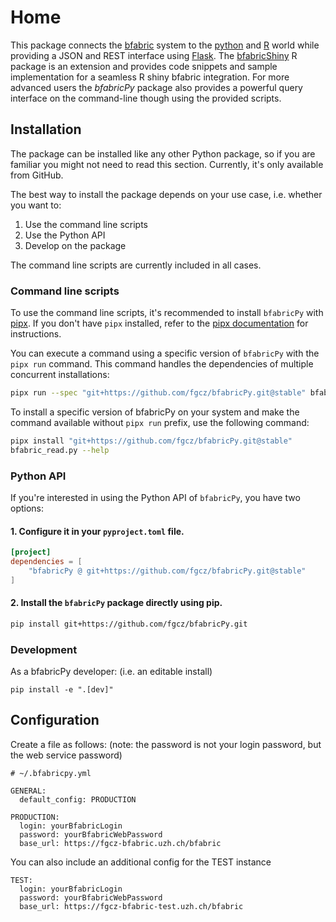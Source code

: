 # Home

This package connects the [bfabric](https://fgcz-bfabric.uzh.ch/bfabric/) system to the [python](https://www.python.org/) and [R](https://cran.r-project.org/) world while providing a JSON and REST interface using [Flask](https://www.fullstackpython.com).
The [bfabricShiny](https://github.com/cpanse/bfabricShiny) R package is an extension and provides code snippets and sample implementation for a seamless R shiny bfabric integration.
For more advanced users the *bfabricPy* package also provides a powerful query interface on the command-line though using the provided scripts.

## Installation

The package can be installed like any other Python package, so if you are familiar you might not need to read this section.
Currently, it's only available from GitHub.

The best way to install the package depends on your use case, i.e. whether you want to:

1. Use the command line scripts
2. Use the Python API
3. Develop on the package

The command line scripts are currently included in all cases.

### Command line scripts

To use the command line scripts, it's recommended to install `bfabricPy` with [pipx](https://pipx.pypa.io/).
If you don't have `pipx` installed, refer to the [pipx documentation](https://pipx.pypa.io/stable/installation/) for instructions.

You can execute a command using a specific version of `bfabricPy` with the `pipx run` command.
This command handles the dependencies of multiple concurrent installations:

```bash
pipx run --spec "git+https://github.com/fgcz/bfabricPy.git@stable" bfabric_read.py --help
```

To install a specific version of bfabricPy on your system and make the command available without `pipx run` prefix, use the following command:

```bash
pipx install "git+https://github.com/fgcz/bfabricPy.git@stable"
bfabric_read.py --help
```

### Python API

If you're interested in using the Python API of `bfabricPy`, you have two options:

#### 1. Configure it in your `pyproject.toml` file.

```toml
[project]
dependencies = [
    "bfabricPy @ git+https://github.com/fgcz/bfabricPy.git@stable"
]
```

#### 2. Install the `bfabricPy` package directly using pip.

```bash
pip install git+https://github.com/fgcz/bfabricPy.git
```

### Development

As a bfabricPy developer: (i.e. an editable install)

```{bash}
pip install -e ".[dev]"
```

## Configuration

Create a file as follows: (note: the password is not your login password, but the web service password)

```{yaml}
# ~/.bfabricpy.yml

GENERAL:
  default_config: PRODUCTION

PRODUCTION:
  login: yourBfabricLogin
  password: yourBfabricWebPassword
  base_url: https://fgcz-bfabric.uzh.ch/bfabric
```

You can also include an additional config for the TEST instance

```{yaml}
TEST:
  login: yourBfabricLogin
  password: yourBfabricWebPassword
  base_url: https://fgcz-bfabric-test.uzh.ch/bfabric
```
